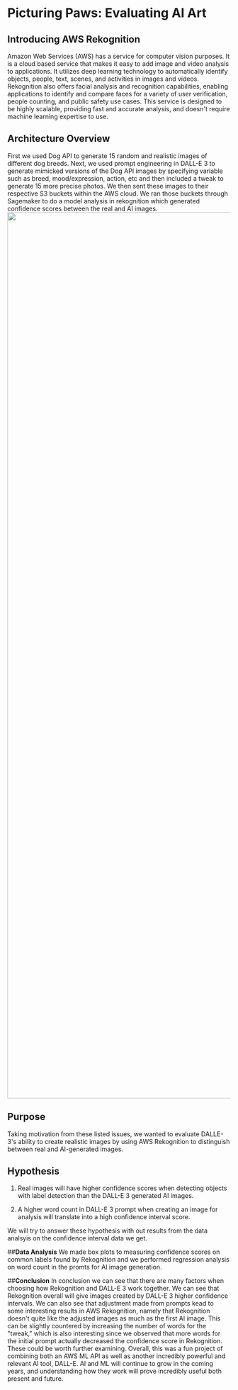 # Picturing Paws: Evaluating AI Art

## Introducing AWS Rekognition
Amazon Web Services (AWS) has a service for computer vision purposes. It is a cloud based service that makes it easy to add image and video analysis to applications. It utilizes deep learning technology to automatically identify objects, people, text, scenes, and activities in images and videos. Rekognition also offers facial analysis and recognition capabilities, enabling applications to identify and compare faces for a variety of user verification, people counting, and public safety use cases. This service is designed to be highly scalable, providing fast and accurate analysis, and doesn't require machine learning expertise to use.

## Architecture Overview
First we used Dog API to generate 15 random and realistic images of different dog breeds. Next, we used prompt engineering in DALL-E 3 to generate mimicked versions of the Dog API images by specifying variable such as breed, mood/expression, action, etc and then included a tweak to generate 15 more precise photos. We then sent these images to their respective S3 buckets within the AWS cloud. We ran those buckets through Sagemaker to do a model analysis in rekognition which generated confidence scores between the real and AI images.
<img src='https://drive.google.com/uc?export=view&id=1tY4cXyk2Iea5922h3YNJAb9to9M0GSie' width='2000px'>

## **Purpose**

Taking motivation from these listed issues, we wanted to evaluate DALLE-3's ability to create realistic images by using AWS Rekognition to distinguish between real and AI-generated images.

## **Hypothesis**

1. Real images will have higher confidence scores when detecting objects with label detection than the DALL-E 3 generated AI images.

2. A higher word count in DALL-E 3 prompt when creating an image for analysis will translate into a high confidence interval score.

We will try to answer these hypothesis with out results from the data analsyis on the confidence interval data we get.

##**Data Analysis**
We made box plots to measuring confidence scores on common labels found by Rekognition and we performed regression analysis on word count in the promts for AI image generation. 

##**Conclusion**
In conclusion we can see that there are many factors when choosing how Rekognition and DALL-E 3 work together. We can see that Rekognition overall will give images created by DALL-E 3 higher confidence intervals. We can also see that adjustment made from prompts kead to some interesting results in AWS Rekognition, namely that Rekognition doesn't quite like the adjusted images as much as the first AI image. This can be slightly countered by increasing the number of words for the "tweak," which is also interesting since we observed that more words for the initial prompt actually decreased the confidence score in Rekognition. These could be worth further examining. Overall, this was a fun project of combining both an AWS ML API as well as another incredibly powerful and relevant AI tool, DALL-E. AI and ML will continue to grow in the coming years, and understanding how they work will prove incredibly useful both present and future.
